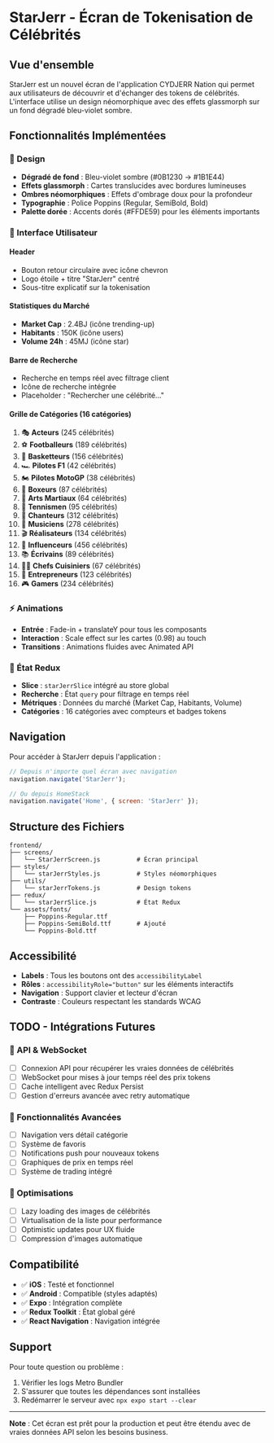 # StarJerr - Écran de Tokenisation de Célébrités

## Vue d'ensemble

StarJerr est un nouvel écran de l'application CYDJERR Nation qui permet aux utilisateurs de découvrir et d'échanger des tokens de célébrités. L'interface utilise un design néomorphique avec des effets glassmorph sur un fond dégradé bleu-violet sombre.

## Fonctionnalités Implémentées

### 🎨 Design
- **Dégradé de fond** : Bleu-violet sombre (#0B1230 → #1B1E44)
- **Effets glassmorph** : Cartes translucides avec bordures lumineuses
- **Ombres néomorphiques** : Effets d'ombrage doux pour la profondeur
- **Typographie** : Police Poppins (Regular, SemiBold, Bold)
- **Palette dorée** : Accents dorés (#FFDE59) pour les éléments importants

### 📱 Interface Utilisateur

#### Header
- Bouton retour circulaire avec icône chevron
- Logo étoile + titre "StarJerr" centré
- Sous-titre explicatif sur la tokenisation

#### Statistiques du Marché
- **Market Cap** : 2.4BJ (icône trending-up)
- **Habitants** : 150K (icône users)
- **Volume 24h** : 45MJ (icône star)

#### Barre de Recherche
- Recherche en temps réel avec filtrage client
- Icône de recherche intégrée
- Placeholder : "Rechercher une célébrité…"

#### Grille de Catégories (16 catégories)
1. 🎭 **Acteurs** (245 célébrités)
2. ⚽ **Footballeurs** (189 célébrités)
3. 🏀 **Basketteurs** (156 célébrités)
4. 🏎️ **Pilotes F1** (42 célébrités)
5. 🏍️ **Pilotes MotoGP** (38 célébrités)
6. 🥊 **Boxeurs** (87 célébrités)
7. 🥋 **Arts Martiaux** (64 célébrités)
8. 🎾 **Tennismen** (95 célébrités)
9. 🎤 **Chanteurs** (312 célébrités)
10. 🎵 **Musiciens** (278 célébrités)
11. 🎬 **Réalisateurs** (134 célébrités)
12. 📱 **Influenceurs** (456 célébrités)
13. 📚 **Écrivains** (89 célébrités)
14. 👨‍🍳 **Chefs Cuisiniers** (67 célébrités)
15. 💼 **Entrepreneurs** (123 célébrités)
16. 🎮 **Gamers** (234 célébrités)

### ⚡ Animations
- **Entrée** : Fade-in + translateY pour tous les composants
- **Interaction** : Scale effect sur les cartes (0.98) au touch
- **Transitions** : Animations fluides avec Animated API

### 🔧 État Redux
- **Slice** : `starJerrSlice` intégré au store global
- **Recherche** : État `query` pour filtrage en temps réel
- **Métriques** : Données du marché (Market Cap, Habitants, Volume)
- **Catégories** : 16 catégories avec compteurs et badges tokens

## Navigation

Pour accéder à StarJerr depuis l'application :

```javascript
// Depuis n'importe quel écran avec navigation
navigation.navigate('StarJerr');

// Ou depuis HomeStack
navigation.navigate('Home', { screen: 'StarJerr' });
```

## Structure des Fichiers

```
frontend/
├── screens/
│   └── StarJerrScreen.js          # Écran principal
├── styles/
│   └── starJerrStyles.js          # Styles néomorphiques
├── utils/
│   └── starJerrTokens.js          # Design tokens
├── redux/
│   └── starJerrSlice.js           # État Redux
└── assets/fonts/
    ├── Poppins-Regular.ttf
    ├── Poppins-SemiBold.ttf       # Ajouté
    └── Poppins-Bold.ttf
```

## Accessibilité

- **Labels** : Tous les boutons ont des `accessibilityLabel`
- **Rôles** : `accessibilityRole="button"` sur les éléments interactifs
- **Navigation** : Support clavier et lecteur d'écran
- **Contraste** : Couleurs respectant les standards WCAG

## TODO - Intégrations Futures

### 🔌 API & WebSocket
- [ ] Connexion API pour récupérer les vraies données de célébrités
- [ ] WebSocket pour mises à jour temps réel des prix tokens
- [ ] Cache intelligent avec Redux Persist
- [ ] Gestion d'erreurs avancée avec retry automatique

### 🚀 Fonctionnalités Avancées
- [ ] Navigation vers détail catégorie
- [ ] Système de favoris
- [ ] Notifications push pour nouveaux tokens
- [ ] Graphiques de prix en temps réel
- [ ] Système de trading intégré

### 🎯 Optimisations
- [ ] Lazy loading des images de célébrités
- [ ] Virtualisation de la liste pour performance
- [ ] Optimistic updates pour UX fluide
- [ ] Compression d'images automatique

## Compatibilité

- ✅ **iOS** : Testé et fonctionnel
- ✅ **Android** : Compatible (styles adaptés)
- ✅ **Expo** : Intégration complète
- ✅ **Redux Toolkit** : État global géré
- ✅ **React Navigation** : Navigation intégrée

## Support

Pour toute question ou problème :
1. Vérifier les logs Metro Bundler
2. S'assurer que toutes les dépendances sont installées
3. Redémarrer le serveur avec `npx expo start --clear`

---

**Note** : Cet écran est prêt pour la production et peut être étendu avec de vraies données API selon les besoins business.